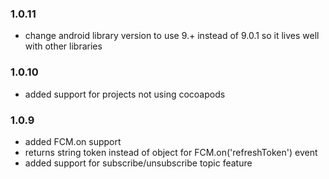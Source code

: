 ### 1.0.11
- change android library version to use 9.+ instead of 9.0.1 so it lives well with other libraries

### 1.0.10
- added support for projects not using cocoapods

### 1.0.9
- added FCM.on support
- returns string token instead of object for FCM.on('refreshToken') event 
- added support for subscribe/unsubscribe topic feature
